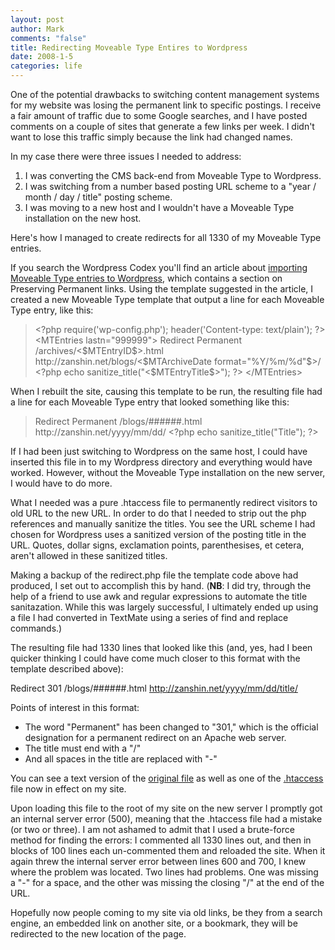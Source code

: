```yaml
--- 
layout: post
author: Mark
comments: "false"
title: Redirecting Moveable Type Entires to Wordpress
date: 2008-1-5
categories: life
---
```

One of the potential drawbacks to switching content management systems for my website was losing the permanent link to specific postings.  I receive a fair amount of traffic due to some Google searches, and I have posted comments on a couple of sites that generate a few links per week.  I didn't want to lose this traffic simply because the link had changed names.

In my case there were three issues I needed to address:
<ol>
	<li>I was converting the CMS back-end from Moveable Type to Wordpress.</li>
	<li>I was switching from a number based posting URL scheme to a "year / month / day / title" posting scheme.</li>
	<li>I was moving to a new host and I wouldn't have a Moveable Type installation on the new host.</li>
</ol>
Here's how I managed to create redirects for all 1330 of my Moveable Type entries.

If you search the Wordpress Codex you'll find an article about <a href="http://codex.wordpress.org/Importing_from_Movable_Type_to_WordPress" title="Importing From Moveable Type to Wordpress">importing Moveable Type entries to Wordpress</a>, which contains a section on Preserving Permanent links.  Using the template suggested in the article, I created a new Moveable Type template that output a line for each Moveable Type entry, like this:
<blockquote>&lt;?php
require('wp-config.php');
header('Content-type: text/plain');
?&gt;
&lt;MTEntries lastn="999999"&gt;
Redirect Permanent /archives/&lt;$MTEntryID$&gt;.html http://zanshin.net/blogs/&lt;$MTArchiveDate format="%Y/%m/%d"$&gt;/
&lt;?php echo sanitize_title("&lt;$MTEntryTitle$&gt;"); ?&gt;
&lt;/MTEntries&gt;</blockquote>
When I rebuilt the site, causing this template to be run, the resulting file had a line for each Moveable Type entry that looked something like this:
<blockquote>Redirect Permanent /blogs/######.html http://zanshin.net/yyyy/mm/dd/  &lt;?php echo sanitize_title("Title"); ?&gt;</blockquote>
If I had been just switching to Wordpress on the same host, I could have inserted this file in to my Wordpress directory and everything would have worked.  However, without the Moveable Type installation on the new server, I would have to do more.

What I needed was a pure .htaccess file to permanently redirect visitors to old URL to the new URL.  In order to do that I needed to strip out the php references and manually sanitize the titles. You see the URL scheme I had chosen for Wordpress uses a sanitized version of the posting title in the URL.  Quotes, dollar signs, exclamation points, parenthesises, et cetera, aren't allowed in these sanitized titles.

Making a backup of the redirect.php file the template code above had produced, I set out to accomplish this by hand.  (<strong>NB</strong>: I did try, through the help of a friend to use awk and regular expressions to automate the title sanitazation.  While this was largely successful, I ultimately ended up using a file I had converted in TextMate using a series of find and replace commands.)

The resulting file had 1330 lines that looked like this (and, yes, had I been quicker thinking I could have come much closer to this format with the template described above):

Redirect 301 /blogs/######.html http://zanshin.net/yyyy/mm/dd/title/

Points of interest in this format:
<ul>
	<li>The word "Permanent" has been changed to "301," which is the official designation for a permanent redirect on an Apache web server.</li>
	<li>The title must end with a "/"</li>
	<li>And all spaces in the title are replaced with "-"</li>
</ul>
You can see a text version of the <a href="http://zanshin.net/images/redirect.txt" title="redirect file from MT template">original file</a> as well as one of the <a href="http://zanshin.net/images/htaccess.txt" title="htaccess file">.htaccess</a> file now in effect on my site.

Upon loading this file to the root of my site on the new server I promptly got an internal server error (500), meaning that the .htaccess file had a mistake (or two or three).  I am not ashamed to admit that I used a brute-force method for finding the errors: I commented all 1330 lines out, and then in blocks of 100 lines each un-commented them and reloaded the site.  When it again threw the internal server error between lines 600 and 700, I knew where the problem was located.  Two lines had problems.  One was missing a "-" for a space, and the other was missing the closing "/" at the end of the URL.

Hopefully now people coming to my site via old links, be they from a search engine, an embedded link on another site, or a bookmark, they will be redirected to the new location of the page.
